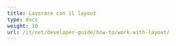 ```yaml
---
title: Lavorare con il layout
type: docs
weight: 10
url: /it/net/developer-guide/how-to/work-with-layout/
---
```

